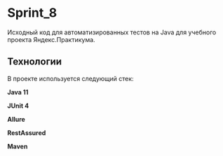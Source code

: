# Sprint_8

Исходный код для автоматизированных тестов на Java для учебного проекта Яндекс.Практикума.

## Технологии

В проекте используется следующий стек:

**Java 11**

**JUnit 4**

**Allure**

**RestAssured**

**Maven**
